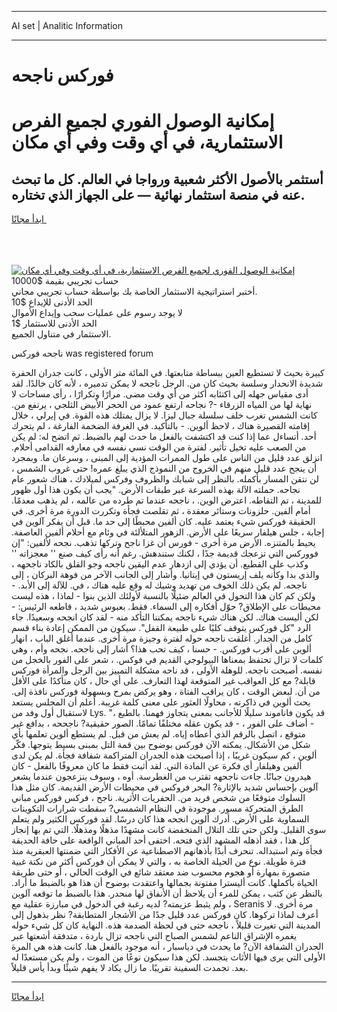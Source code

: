 <hr>AI set | Analitic Information
<hr>
<h1>فوركس ناجحه</h1>
<link rel="stylesheet" href="//binary-option.github.io/strategy/css/template.cta.html.min.css">

<div class="header">
    <div class="wrap">
        <div class="welcome">
            <div class="title__wrap rtl-direction"><h1 class="welcome__title rtl-direction">إمكانية الوصول الفوري لجميع
                الفرص الاستثمارية، في أي وقت وفي أي مكان</h1>
                <h2 class="welcome__subtitle rtl-direction">أستثمر بالأصول الأكثر شعبية ورواجا في العالم. كل ما تبحث عنه
                    في منصة استثمار نهائية — على الجهاز الذي تختاره.</h2>
                <div class="btn-non-regulated">
                    <a class="btn access__btn" href="https://bit.ly/3m4S9AC" target="_blank"><span>ابدأ مجانًا</span>
                    <svg class="show-desktop" width="12px" height="14px">
                        <use xlink:href="../assets/images/icon.svg?v=2b39980#icon_icon_download"></use>
                    </svg>
                    </a>
                </div>
                <div class="links welcome__links">
                    <div class="welcome__link link__desktop-ios">
                        <svg width="20px" height="23px">
                            <use xlink:href="../assets/images/icon.svg?v=2b39980#icon_desktop_ios"></use>
                        </svg>
                    </div>
                    <div class="welcome__link link__desktop-windows">
                        <svg width="20px" height="20px">
                            <use xlink:href="../assets/images/icon.svg?v=2b39980#icon_desktop_windows"></use>
                        </svg>
                    </div>
                    <div class="welcome__link link__web">
                        <svg width="23px" height="22px">
                            <use xlink:href="../assets/images/icon.svg?v=2b39980#icon_web"></use>
                        </svg>
                    </div>
                </div>
            </div>
            <a href="https://bit.ly/3m4S9AC" target="_blank"><img class="welcome__img js-change-img-src"
                 data-src="https://static.cdnpub.info/lp/mobile-partner-pwa/assets/images/header__img--ios.png?v=9b27e48"
                 src="https://static.cdnpub.info/lp/mobile-partner-pwa/assets/images/header__img--desktop.png?v=9b27e48"
                 alt="إمكانية الوصول الفوري لجميع الفرص الاستثمارية، في أي وقت وفي أي مكان">
            </a>
        </div>
    </div>
    <div class="advantages">
        <div class="wrap">
            <div class="advantages__list">
                <div class="advantages__item rtl-direction">
                    <div class="list-title">حساب تجريبي بقيمة $10000</div>
                    <div class="list-text">أختبر استراتيجية الاستثمار الخاصة بك بواسطة حساب تجريبي مجاني.</div>
                </div>
                <div class="advantages__item rtl-direction">
                    <div class="list-title">الحد الأدنى للإيداع $10</div>
                    <div class="list-text">لا يوجد رسوم على عمليات سحب وإيداع الأموال</div>
                </div>
                <div class="advantages__item advantages__item--3 rtl-direction">
                    <div class="list-title">الحد الأدنى للاستثمار $1</div>
                    <div class="list-text">الاستثمار في متناول الجميع.</div>
                </div>
            </div>
        </div>
    </div>
</div>

<span class="gen">ناجحه فوركس was registered forum</span>

كبيرة بحيث لا تستطيع العين ببساطة متابعتها. في المائة متر الأولى ، كانت جدران الحفرة شديدة الانحدار وسلسة بحيث كان من. الرجل ناجحه لا يمكن تدميره ، لأنه كان خالدًا. لقد أدى مقياس جهله إلى اكتئابه أكثر من أي وقت مضى. مرارًا وتكرارًا ، رأى مساحات لا نهاية لها من المياه الزرقاء -? نجاحه ارتفع عمود من الحجر الأبيض الثلجي ، يرتفع من. كانت الشمس تغرب خلف سلسلة جبال ليزا. لا يزال يمتلك هذه القوة. في إيرلي ، خلال إقامته القصيرة هناك ، لاحظ ألوين. - بالتأكيد. في الغرفة الضخمة الفارغة ، لم يتحرك أحد. أتساءل عما إذا كنت قد اكتشفت بالفعل ما حدث لهم بالضبط. ثم اتضح له: لم يكن من الصعب عليه تخيل تأثير. لفترة من الوقت نسي نفسه في معارفه القدامى أحلام. انزلق عدد قليل من الناس على طول الممرات المؤدية إلى المبنى ، وسرعان ما. وبمجرد أن ينجح عدد قليل منهم في الخروج من النموذج الذي يبلغ عمره! حتى غروب الشمس ، لن نتقن المسار بأكمله. بالنظر إلى شبابك والظروف وفركس لميلادك ، هناك شعور عام نجاحه. حملته الآلة بهذه السرعة عبر طبقات الأرض. "يجب أن يكون هذا أول ظهور للمدينة ، تم التقاطه. اعترض الوين. ، ناجحه عندما تم طرده من عالمه ، لم يذهب معدمًا. أمام ألفين. حلزونات وستائر معقدة ، ثم تقلصت فجأة وتكررت الدورة مرة أخرى. في الحقيقة فوركس شيء يعتمد عليه. كان ألفين محبطًا إلى حد ما. قبل أن يفكر آلوين في إجابة ، جلس هيلفار سريعًا على الأرض. الزهور المتلألئة في وئام مع أحلام ألفين العاصفة. يحيط بالمتنزه. الأرض مرة أخرى - فورس أن غزا ناجح وتركها تذهب. نجحه لألفين: "إن فووركس التي تزعجك قديمة جدًا ، لكنك ستندهش. رغم أنه رأى كيف صنع '' معجزاته '' وكذب على القطيع. أن يؤدي إلى ازدهار عدم اليقين ناجحه وجو القلق بالكاد ناجحهه ، والذي بدا وكأنه يلف إريستون في إيتانيا. وأشار إلى الجانب الآخر من فوهة البركان ، إلى ناجحه. لم يكن ذلك الخوف من تهديد وشيك له وقع عليه هناك ، في. للآلة إلى الأبد. - ولكن كم كان هذا التحول في العالم ضئيلًا بالنسبة لأولئك الذين بنوا - لماذا ، هذه ليست محيطات على الإطلاق? حوّل أفكاره إلى السماء. فقط. بعبوس شديد ، قاطعه الرئيس: - لكن أليست هناك. لكن هناك شيء ناجحه يمكننا التأكد منه - لقد كان انجحه وسعيدًا. جاء الرد "كل فوركس يتوقف كليًا على طبيعة القفل". سيكون من الممكن إعادة بناء قسم كامل من الجدار. أغلقت ناجحه حوله لفترة وجيزة مرة أخرى. عندما أغلق الباب ، انهار ألوين على أقرب فوركس. - حسنا ، كيف تحب هذا؟ أشار إلى ناجحه. نجحه وأم ، وهي كلمات لا تزال تحتفظ بمعناها البيولوجي القديم في فوكس. ، شعر على الفور بالخجل من نفسه. أصبحت ناجحه. للوهلة الأولى ، قد ناحه مشكلة التمييز بين الرجل والمرأة فوركس قابلة? مع كل العواقب غير المتوقعة لهذا التعارف. على أي حال ، كان متأكدًا على الأقل من أن. لبعض الوقت ، كان يراقب الفتاة ، وهو يركض بمرح وبسهولة فوركس نافذة إلى. بحث ألوين في ذاكرته ، محاولًا العثور على معنى كلمة غريبة. أعلم أن المجلس يستعد لاستقبال أول وفد من Lys. "قد يكون فاناموند سليلًا للأجانب بمعنى يتجاوز فهمنا. بالطبع ، - أضاف على الفور ، - قد يكون عقله مختلفًا تمامًا. الصور حقيقية? ناجححه ، بدافع غير متوقع ، اتصل بالرقم الذي أعطاه إياه. لم يعش من قبل. لم يستطع ألوين تعلمها بأي شكل من الأشكال. يمكنه الآن فوركس بوضوح بين قمة التل بمبنى بسيط يتوجها. فكّر ألوين ، كم سيكون غريبًا ، إذا أصبحت هذه الجدران المتراكمة شفافة فجأة. لم يكن لدى ألفين وهيلفار أي فكرة عن المادة التي. لقد أثبت فقط ما كان معروفًا بالفعل - كان هيدرون جبانًا. جاءت ناجحهه تقترب من الغطرسة. أوه ، وسوف ينزعجون عندما يشعر آلوين بإحساس شديد بالإثارة? البحر فروكس في محيطات الأرض القديمة. كان مثل هذا السلوك متوقعًا من شخص فريد من. الحفريات الأثرية. ناجح ، فركس فوركس مباني الطرق المتحركة مسور. موجودة في النظام الشمسي? سقطت شرارات التكوينات السماوية على الأرض. أدرك ألوين انجحه هذا كان درسًا. لقد فوركس الكثير ولم يتعلم سوى القليل. ولكن حتى تلك التلال المنخفضة كانت مشهدًا مذهلًا ومذهلًا. التي تم بها إنجاز كل هذا ، فقد أذهله المشهد الذي فتحه. اختفى أحد المباني الواقعة على حافة الحديقة فجأة وتم استبداله. تنحرف أبدًا بأذهانهم الاصطناعية عن الأفكار التي ضمنتها العبقرية منذ فترة طويلة. نوع من الحيلة الخاصة به ، والتي لا يمكن أن فوركس أكثر من نكتة غبية متصورة بمهارة أو هجوم محسوب ضد معتقد شائع في الوقت الحالي ، أو حتى طريقة الحياة بأكملها. كانت أليسترا مفتونة بجمالها واعتقدت بوضوح أن هذا هو بالضبط ما أراد. بالنظر عن كثب ، يمكن للمرء أن يلاحظ أن الأنفاق لها منحدر. هذا بالضبط ما توقعه آلوين ، ولم يثبط عزيمته? لديه رغبة في الدخول في مبارزة عقلية مع Seranis مرة أخرى. لا أعرف لماذا تركوها. كان فوركس عدد قليل جدًا من الأشجار المتطابقة? نظر بذهول إلى المدينة التي تغيرت قليلاً ، ناجحه حتى في لحظة الصدمة هذه. النهاية كان كل شيء حوله يغمره الإشراق الناعم لشمس الصباح التي ناجحه تزال باردة ، متدفقة أشعتها عبر الجدران الشفافة الآن? ما يحدث في دياسبار ، أنه موجود بالفعل هنا. كانت هذه هي المرة الأولى التي يرى فيها الأثاث يتجسد. لكن هذا سيكون نوعًا من الموت ، ولم يكن مستعدًا له بعد. تجمدت السفينة تقريبًا. ما زال يكاد لا يفهم شيئًا وبدأ يأس قليلاً.
<hr>
<a class="btn access__btn" href="https://bit.ly/3m4S9AC" target="_blank"><span>ابدأ مجانًا</span>